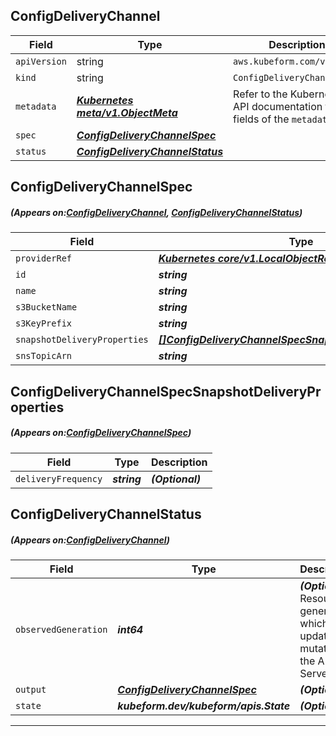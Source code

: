 ## ConfigDeliveryChannel
| Field | Type | Description |
| ------ | ----- | ----------- |
| `apiVersion` | string | `aws.kubeform.com/v1alpha1` |
|    `kind` | string | `ConfigDeliveryChannel` |
| `metadata` | ***[Kubernetes meta/v1.ObjectMeta](https://kubernetes.io/docs/reference/generated/kubernetes-api/v1.13/#objectmeta-v1-meta)***|Refer to the Kubernetes API documentation for the fields of the `metadata` field.|
| `spec` | ***[ConfigDeliveryChannelSpec](#ConfigDeliveryChannelSpec)***||
| `status` | ***[ConfigDeliveryChannelStatus](#ConfigDeliveryChannelStatus)***||
## ConfigDeliveryChannelSpec
##### (Appears on:[ConfigDeliveryChannel](#ConfigDeliveryChannel), [ConfigDeliveryChannelStatus](#ConfigDeliveryChannelStatus))
| Field | Type | Description |
| ------ | ----- | ----------- |
| `providerRef` | ***[Kubernetes core/v1.LocalObjectReference](https://kubernetes.io/docs/reference/generated/kubernetes-api/v1.13/#localobjectreference-v1-core)***||
| `id` | ***string***||
| `name` | ***string***| ***(Optional)*** |
| `s3BucketName` | ***string***||
| `s3KeyPrefix` | ***string***| ***(Optional)*** |
| `snapshotDeliveryProperties` | ***[[]ConfigDeliveryChannelSpecSnapshotDeliveryProperties](#ConfigDeliveryChannelSpecSnapshotDeliveryProperties)***| ***(Optional)*** |
| `snsTopicArn` | ***string***| ***(Optional)*** |
## ConfigDeliveryChannelSpecSnapshotDeliveryProperties
##### (Appears on:[ConfigDeliveryChannelSpec](#ConfigDeliveryChannelSpec))
| Field | Type | Description |
| ------ | ----- | ----------- |
| `deliveryFrequency` | ***string***| ***(Optional)*** |
## ConfigDeliveryChannelStatus
##### (Appears on:[ConfigDeliveryChannel](#ConfigDeliveryChannel))
| Field | Type | Description |
| ------ | ----- | ----------- |
| `observedGeneration` | ***int64***| ***(Optional)*** Resource generation, which is updated on mutation by the API Server.|
| `output` | ***[ConfigDeliveryChannelSpec](#ConfigDeliveryChannelSpec)***| ***(Optional)*** |
| `state` | ***kubeform.dev/kubeform/apis.State***| ***(Optional)*** |
---
